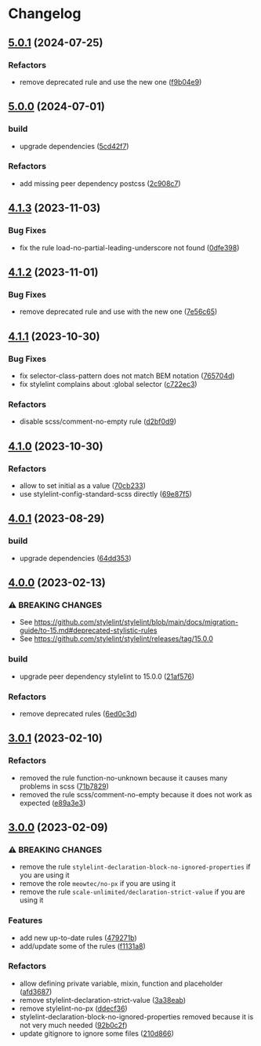 # Changelog

## [5.0.1](https://github.com/atolye15/stylelint-config/compare/v5.0.0...v5.0.1) (2024-07-25)


### Refactors

* remove deprecated rule and use the new one ([f9b04e9](https://github.com/atolye15/stylelint-config/commit/f9b04e9adc38a4485fa2b5670b066b6e9f3d6d29))

## [5.0.0](https://github.com/atolye15/stylelint-config/compare/v4.1.3...v5.0.0) (2024-07-01)


### build

* upgrade dependencies ([5cd42f7](https://github.com/atolye15/stylelint-config/commit/5cd42f7bf4c0afae49b8053f71790c71c51ab159))


### Refactors

* add missing peer dependency postcss ([2c908c7](https://github.com/atolye15/stylelint-config/commit/2c908c7765380288ffea9ffc87f656d64164940f))

## [4.1.3](https://github.com/atolye15/stylelint-config/compare/v4.1.2...v4.1.3) (2023-11-03)


### Bug Fixes

* fix the rule load-no-partial-leading-underscore not found ([0dfe398](https://github.com/atolye15/stylelint-config/commit/0dfe398aca68193cd9cffaea445588df1a043e7c))

## [4.1.2](https://github.com/atolye15/stylelint-config/compare/v4.1.1...v4.1.2) (2023-11-01)


### Bug Fixes

* remove deprecated rule and use with the new one ([7e56c65](https://github.com/atolye15/stylelint-config/commit/7e56c65fc3aea4678fae88e1c61fade06225a18a))

## [4.1.1](https://github.com/atolye15/stylelint-config/compare/v4.1.0...v4.1.1) (2023-10-30)


### Bug Fixes

* fix selector-class-pattern does not match BEM notation ([765704d](https://github.com/atolye15/stylelint-config/commit/765704dc35ec5028dcd8e1380ee7d9ee396f936f))
* fix stylelint complains about :global selector ([c722ec3](https://github.com/atolye15/stylelint-config/commit/c722ec3d78e995fcdd83513fd031f8a0e13a8f6a))


### Refactors

* disable scss/comment-no-empty rule ([d2bf0d9](https://github.com/atolye15/stylelint-config/commit/d2bf0d942eb5251411723e72fbcebed56b6d21f3))

## [4.1.0](https://github.com/atolye15/stylelint-config/compare/v4.0.1...v4.1.0) (2023-10-30)


### Refactors

* allow to set initial as a value ([70cb233](https://github.com/atolye15/stylelint-config/commit/70cb233838a8d5c9ae23a3c05906c4986214ac78))
* use stylelint-config-standard-scss directly ([69e87f5](https://github.com/atolye15/stylelint-config/commit/69e87f5005c7747ba7a4377e9b4c57430e74abf1))

## [4.0.1](https://github.com/atolye15/stylelint-config/compare/v4.0.0...v4.0.1) (2023-08-29)


### build

* upgrade dependencies ([64dd353](https://github.com/atolye15/stylelint-config/commit/64dd353ca84bb82ccaf3f5a724a88501740db8b8))

## [4.0.0](https://github.com/atolye15/stylelint-config/compare/v3.0.1...v4.0.0) (2023-02-13)


### ⚠ BREAKING CHANGES

* See https://github.com/stylelint/stylelint/blob/main/docs/migration-guide/to-15.md#deprecated-stylistic-rules
* See https://github.com/stylelint/stylelint/releases/tag/15.0.0

### build

* upgrade peer dependency stylelint to 15.0.0 ([21af576](https://github.com/atolye15/stylelint-config/commit/21af57688763105fc9e6f4d1cb5afc1d1fc6ced9))


### Refactors

* remove deprecated rules ([6ed0c3d](https://github.com/atolye15/stylelint-config/commit/6ed0c3df164ae34075135bc37db87d3cfb3389c5))

## [3.0.1](https://github.com/atolye15/stylelint-config/compare/v3.0.0...v3.0.1) (2023-02-10)


### Refactors

* removed the rule function-no-unknown because it causes many problems in scss ([71b7829](https://github.com/atolye15/stylelint-config/commit/71b78293c4a02d97476c50b2fe04c11780b6b670))
* removed the rule scss/comment-no-empty because it does not work as expected ([e89a3e3](https://github.com/atolye15/stylelint-config/commit/e89a3e366430e65dab4aea7b6e46335509770e14))

## [3.0.0](https://github.com/atolye15/stylelint-config/compare/v2.0.2...v3.0.0) (2023-02-09)


### ⚠ BREAKING CHANGES

* remove the rule `stylelint-declaration-block-no-ignored-properties` if you are using it
* remove the role `meowtec/no-px` if you are using it
* remove the rule `scale-unlimited/declaration-strict-value` if you are using it

### Features

* add new up-to-date rules ([479271b](https://github.com/atolye15/stylelint-config/commit/479271b6a3a900e0b41958c4f771d436262b4088))
* add/update some of the rules ([f1131a8](https://github.com/atolye15/stylelint-config/commit/f1131a8ef8f69509b923a94a05486bc746a93627))


### Refactors

* allow defining private variable, mixin, function and placeholder ([afd3687](https://github.com/atolye15/stylelint-config/commit/afd368773f8027ad94e47416c72c810195f9bd36))
* remove stylelint-declaration-strict-value ([3a38eab](https://github.com/atolye15/stylelint-config/commit/3a38eabfe7346c6d89b8b2143ab4c2b8f0da7d3f))
* remove stylelint-no-px ([ddecf36](https://github.com/atolye15/stylelint-config/commit/ddecf36be5579b4c7877dd53372c23a3c80f84aa))
* stylelint-declaration-block-no-ignored-properties removed because it is not very much needed ([92b0c2f](https://github.com/atolye15/stylelint-config/commit/92b0c2f74f244c52a916b1699a08e8a1e073ed76))
* update gitignore to ignore some files ([210d866](https://github.com/atolye15/stylelint-config/commit/210d86625d1875dfee412f4a958cad11d88960de))
